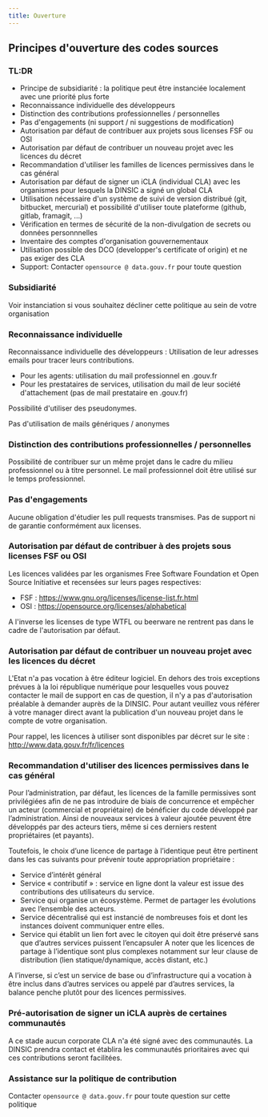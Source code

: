 ```yaml
---
title: Ouverture
---
```


## Principes d'ouverture des codes sources

### TL:DR

 * Principe de subsidiarité : la politique peut être instanciée localement avec une priorité plus forte
 * Reconnaissance individuelle des développeurs
 * Distinction des contributions professionnelles / personnelles
 * Pas d'engagements (ni support / ni suggestions de modification)
 * Autorisation par défaut de contribuer aux projets sous licenses FSF ou OSI
 * Autorisation par défaut de contribuer un nouveau projet avec les licences du décret
 * Recommandation d'utiliser les familles de licences permissives dans le cas général
 * Autorisation par défaut de signer un iCLA (individual CLA) avec les organismes pour lesquels la DINSIC a signé un global CLA
 * Utilisation nécessaire d'un système de suivi de version distribué (git, bitbucket, mercurial) et possibilité d'utiliser toute plateforme (github, gitlab, framagit, ...)
 * Vérification en termes de sécurité de la non-divulgation de secrets ou données personnnelles
 * Inventaire des comptes d'organisation gouvernementaux
 * Utilisation possible des DCO (developper's certificate of origin) et ne pas exiger des CLA
 * Support: Contacter `opensource @ data.gouv.fr` pour toute question

### Subsidiarité

Voir instanciation si vous souhaitez décliner cette politique au sein de votre organisation

### Reconnaissance individuelle

Reconnaissance individuelle des développeurs :  Utilisation de leur adresses emails pour tracer leurs contributions.
 * Pour les agents: utilisation du mail professionnel en .gouv.fr
 * Pour les prestataires de services, utilisation du mail de leur société d'attachement (pas de mail prestataire en .gouv.fr)

Possibilité d'utiliser des pseudonymes.

Pas d'utilisation de mails génériques / anonymes
 
### Distinction des contributions professionnelles / personnelles

Possibilité de contribuer sur un même projet dans le cadre du milieu professionnel ou à titre personnel. Le mail professionnel doit être utilisé sur le temps professionnel.

### Pas d'engagements

Aucune obligation d'étudier les pull requests transmises. Pas de support ni de garantie conformément aux licenses.

### Autorisation par défaut de contribuer à des projets sous licenses FSF ou OSI

Les licences validées par les organismes Free Software Foundation et Open Source Initiative et recensées sur leurs pages respectives:
 * FSF : https://www.gnu.org/licenses/license-list.fr.html 
 * OSI : https://opensource.org/licenses/alphabetical

A l'inverse les licenses de type WTFL ou beerware ne rentrent pas dans le cadre de l'autorisation par défaut.

### Autorisation par défaut de contribuer un nouveau projet avec les licences du décret

L'Etat n'a pas vocation à être éditeur logiciel. En dehors des trois exceptions prévues à la loi république numérique pour lesquelles vous pouvez contacter le mail de support en cas de question, il n'y a pas d'autorisation préalable à demander auprès de la DINSIC. Pour autant veuillez vous référer à votre manager direct avant la publication d'un nouveau projet dans le compte de votre organisation.

Pour rappel, les licences à utiliser sont disponibles par décret sur le site : http://www.data.gouv.fr/fr/licences

### Recommandation d'utiliser des licences permissives dans le cas général

Pour l’administration, par défaut, les licences de la famille permissives sont privilégiées afin de ne pas introduire de biais de concurrence et empêcher un acteur (commercial et propriétaire) de bénéficier du code développé par l’administration. Ainsi de nouveaux services à valeur ajoutée peuvent être développés par des acteurs tiers, même si ces derniers restent propriétaires (et payants).

Toutefois, le choix d’une licence de partage à l’identique peut être pertinent dans les cas suivants pour prévenir toute appropriation propriétaire :
 *	Service d’intérêt général
 *	Service « contributif » : service en ligne dont la valeur est issue des contributions des utilisateurs du service. 
 *	Service qui organise un écosystème. Permet de partager les évolutions avec l’ensemble des acteurs.
 *	Service décentralisé qui est instancié de nombreuses fois et dont les instances doivent communiquer entre elles.
 *	Service qui établit un lien fort avec le citoyen qui doit être préservé sans que d’autres services puissent l’encapsuler
A noter que les licences de partage à l’identique sont plus complexes notamment sur leur clause de distribution (lien statique/dynamique, accès distant, etc.)

A l’inverse, si c’est un service de base ou d’infrastructure qui a vocation à être inclus dans d’autres services ou appelé par d’autres services, la balance penche plutôt pour des licences permissives.

### Pré-autorisation de signer un iCLA auprès de certaines communautés

A ce stade aucun corporate CLA n'a été signé avec des communautés. La DINSIC prendra contact et établira les communautés prioritaires avec qui ces contributions seront facilitées.

### Assistance sur la politique de contribution

Contacter `opensource @ data.gouv.fr` pour toute question sur cette politique
